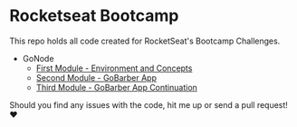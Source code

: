 # Rocketseat Bootcamp

This repo holds all code created for RocketSeat's Bootcamp Challenges.

- GoNode
  - [First Module - Environment and Concepts](gonode/challenge1)
  - [Second Module - GoBarber App](gonode/challenge2)
  - [Third Module - GoBarber App Continuation](gonode/challenge3)

Should you find any issues with the code, hit me up or send a pull request! :heart:
